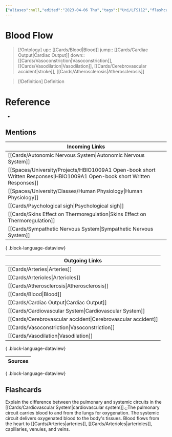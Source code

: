 ```yaml
---
{"aliases":null,"edited":"2023-04-06 Thu","tags":["Uni/LFS112","flashcards/LFS112"],"dg-publish":true,"permalink":"/cards/blood-flow/","dgPassFrontmatter":true}
---
```


# Blood Flow

> [!Ontology]
> up:: [[Cards/Blood\|Blood]]
> jump:: [[Cards/Cardiac Output\|Cardiac Output]]
> down:: [[Cards/Vasoconstriction\|Vasoconstriction]], [[Cards/Vasodilation\|Vasodilation]], [[Cards/Cerebrovascular accident\|stroke]], [[Cards/Atherosclerosis\|Atherosclerosis]]

> [!Definition] Definition

# Reference

- 

## Mentions

| Incoming Links                                                                                                               |
| ---------------------------------------------------------------------------------------------------------------------------- |
| [[Cards/Autonomic Nervous System\|Autonomic Nervous System]]                                                              |
| [[Spaces/University/Projects/HBIO1009A1 Open-book short Written Responses\|HBIO1009A1 Open-book short Written Responses]] |
| [[Spaces/University/Classes/Human Physiology\|Human Physiology]]                                                          |
| [[Cards/Psychological sigh\|Psychological sigh]]                                                                          |
| [[Cards/Skins Effect on Thermoregulation\|Skins Effect on Thermoregulation]]                                              |
| [[Cards/Sympathetic Nervous System\|Sympathetic Nervous System]]                                                          |

{ .block-language-dataview}

| Outgoing Links                                                  |
| --------------------------------------------------------------- |
| [[Cards/Arteries\|Arteries]]                                 |
| [[Cards/Arterioles\|Arterioles]]                             |
| [[Cards/Atherosclerosis\|Atherosclerosis]]                   |
| [[Cards/Blood\|Blood]]                                       |
| [[Cards/Cardiac Output\|Cardiac Output]]                     |
| [[Cards/Cardiovascular System\|Cardiovascular System]]       |
| [[Cards/Cerebrovascular accident\|Cerebrovascular accident]] |
| [[Cards/Vasoconstriction\|Vasoconstriction]]                 |
| [[Cards/Vasodilation\|Vasodilation]]                         |

{ .block-language-dataview}

| Sources |
| ------- |

{ .block-language-dataview}

## Flashcards

Explain the difference between the pulmonary and systemic circuits in the [[Cards/Cardiovascular System\|cardiovascular system]].;;The pulmonary circuit carries blood to and from the lungs for oxygenation. The systemic circuit delivers oxygenated blood to the body's tissues. Blood flows from the heart to [[Cards/Arteries\|arteries]], [[Cards/Arterioles\|arterioles]], capillaries, venules, and veins.
<!--SR:!2024-06-14,39,210-->